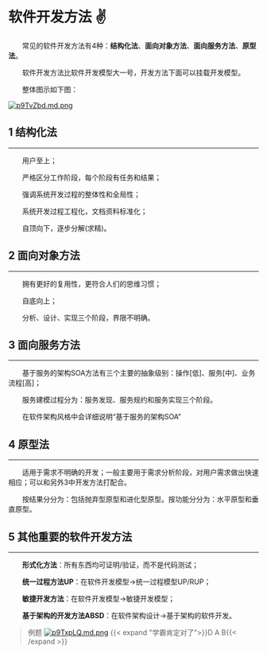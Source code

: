 # 软件开发方法 ✌

&emsp;&emsp;常见的软件开发方法有4种：**结构化法**、**面向对象方法**、**面向服务方法**、**原型法**。

&emsp;&emsp;软件开发方法比软件开发模型大一号，开发方法下面可以挂载开发模型。

&emsp;&emsp;整体图示如下图：

[![p9TvZbd.md.png](https://s1.ax1x.com/2023/05/24/p9TvZbd.md.png)](https://imgse.com/i/p9TvZbd)

## 1 结构化法

---

&emsp;&emsp;用户至上；

&emsp;&emsp;严格区分工作阶段，每个阶段有任务和结果；

&emsp;&emsp;强调系统开发过程的整体性和全局性；

&emsp;&emsp;系统开发过程工程化，文档资料标准化；

&emsp;&emsp;自顶向下，逐步分解(求精)。

## 2 面向对象方法

---

&emsp;&emsp;拥有更好的复用性，更符合人们的思维习惯；

&emsp;&emsp;自底向上；

&emsp;&emsp;分析、设计、实现三个阶段，界限不明确。

## 3 面向服务方法

---

&emsp;&emsp;基于服务的架构SOA方法有三个主要的抽象级别：操作[低]、服务[中]、业务流程[高]；

&emsp;&emsp;服务建模过程分为：服务发现、服务规约和服务实现三个阶段。

&emsp;&emsp;在软件架构风格中会详细说明“基于服务的架构SOA”

## 4 原型法

---

&emsp;&emsp;适用于需求不明确的开发；一般主要用于需求分析阶段，对用户需求做出快速相应；可以和另外3中开发方法打配合。

&emsp;&emsp;按结果分分为：包括抛弃型原型和进化型原型。按功能分分为：水平原型和垂直原型。

## 5 其他重要的软件开发方法

---

&emsp;&emsp;**形式化方法**：所有东西均可证明/验证，而不是代码测试；

&emsp;&emsp;**统一过程方法UP**：在软件开发模型->统一过程模型UP/RUP；

&emsp;&emsp;**敏捷开发方法**：在软件开发模型->敏捷开发模型；

&emsp;&emsp;**基于架构的开发方法ABSD**：在软件架构设计->基于架构的软件开发。

>例题
[![p9TxpLQ.md.png](https://s1.ax1x.com/2023/05/24/p9TxpLQ.md.png)](https://imgse.com/i/p9TxpLQ)
{{< expand "学霸肯定对了">}}D A B{{< /expand >}}
